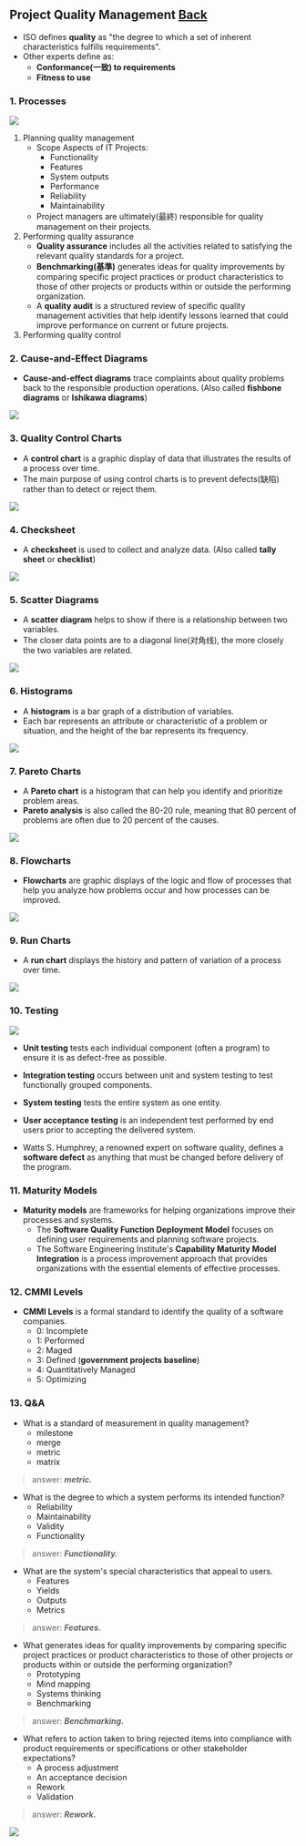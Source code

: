 ## Project Quality Management	[Back](./../projectManagement.md)

- ISO defines **quality** as "the degree to which a set of inherent characteristics fulfills requirements".
- Other experts define as:
    - **Conformance(一致) to requirements**
    - **Fitness to use**

### 1. Processes

<img src="./processes.png">

1. Planning quality management
    - Scope Aspects of IT Projects:
        - Functionality
        - Features
        - System outputs
        - Performance
        - Reliability
        - Maintainability
    - Project managers are ultimately(最終) responsible for quality management on their projects.
2. Performing quality assurance
    - **Quality assurance** includes all the activities related to satisfying the relevant quality standards for a project.
    - **Benchmarking(基準)** generates ideas for quality improvements by comparing specific project practices or product characteristics to those of other projects or products within or outside the performing organization.
    - A **quality audit** is a structured review of specific quality management activities that help identify lessons learned that could improve performance on current or future projects.
3. Performing quality control

### 2. Cause-and-Effect Diagrams

- **Cause-and-effect diagrams** trace complaints about quality problems back to the responsible production operations. (Also called **fishbone diagrams** or **Ishikawa diagrams**)

<img src="./cause_and_effect_diagrams.png">

### 3. Quality Control Charts

- A **control chart** is a graphic display of data that illustrates the results of a process over time.
- The main purpose of using control charts is to prevent defects(缺陷) rather than to detect or reject them.

<img src="./quality_control_charts.png">

### 4. Checksheet

- A **checksheet** is used to collect and analyze data. (Also called **tally sheet** or **checklist**)

<img src="./checksheet.png">

### 5. Scatter Diagrams

- A **scatter diagram** helps to show if there is a relationship between two variables.
- The closer data points are to a diagonal line(对角线), the more closely the two variables are related.

<img src="./scatter_diagrams.png">

### 6. Histograms

- A **histogram** is a bar graph of a distribution of variables.
- Each bar represents an attribute or characteristic of a problem or situation, and the height of the bar represents its frequency.

<img src="./histograms.png">

### 7. Pareto Charts

- A **Pareto chart** is a histogram that can help you identify and prioritize problem areas.
- **Pareto analysis** is also called the 80-20 rule, meaning that 80 percent of problems are often due to 20 percent of the causes.

<img src="./pareto_charts.png">

### 8. Flowcharts

- **Flowcharts** are graphic displays of the logic and flow of processes that help you analyze how problems occur and how processes can be improved.

<img src="./flowcharts.png">

### 9. Run Charts

- A **run chart** displays the history and pattern of variation of a process over time. 

<img src="./run_charts.png">

### 10. Testing

<img src="./testing.jpg">

- **Unit testing** tests each individual component (often a program) to ensure it is as defect-free as possible.
- **Integration testing** occurs between unit and system testing to test functionally grouped components.
- **System testing** tests the entire system as one entity.
- **User acceptance testing** is an independent test performed by end users prior to accepting the delivered system.


- Watts S. Humphrey, a renowned expert on software quality, defines a **software defect** as anything that must be changed before delivery of the program.

### 11. Maturity Models

- **Maturity models** are frameworks for helping organizations improve their processes and systems.
    - The **Software Quality Function Deployment Model** focuses on defining user requirements and planning software projects.
    - The Software Engineering Institute's **Capability Maturity Model Integration** is a process improvement approach that provides organizations with the essential elements of effective processes.

### 12. CMMI Levels

- **CMMI Levels** is a formal standard to identify the quality of a software companies.
    - 0: Incomplete
    - 1: Performed
    - 2: Maged
    - 3: Defined (**government projects baseline**)
    - 4: Quantitatively Managed
    - 5: Optimizing

### 13. Q&A

- What is a standard of measurement in quality management?
    - milestone
    - merge
    - metric
    - matrix

> answer: <strong>*metric.*</strong>

- What is the degree to which a system performs its intended function?
    - Reliability
    - Maintainability
    - Validity
    - Functionality

> answer: <strong>*Functionality.*</strong>

- What are the system's special characteristics that appeal to users.
    - Features
    - Yields
    - Outputs
    - Metrics

> answer: <strong>*Features.*</strong>

- What generates ideas for quality improvements by comparing specific project practices or product characteristics to those of other projects or products within or outside the performing organization?
    - Prototyping
    - Mind mapping
    - Systems thinking
    - Benchmarking

> answer: <strong>*Benchmarking.*</strong>

- What refers to action taken to bring rejected items into compliance with product requirements or specifications or other stakeholder expectations?
    - A process adjustment
    - An acceptance decision
    - Rework
    - Validation

> answer: <strong>*Rework.*</strong>


<a href="http://aleen42.github.io/" target="_blank" ><img src="./../../pic/tail.gif"></a>
